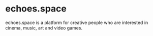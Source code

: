 # echoes.space
echoes.space is a platform for creative people who are interested in cinema, music, art and video games.

